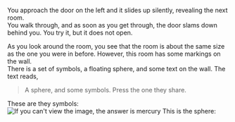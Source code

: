 You approach the door on the left and it slides up silently, revealing the next room.  
You walk through, and as soon as you get through, the door slams down behind you. You try it, but it does not open.

As you look around the room, you see that the room is about the same size as the one you were in before. However, this room has some markings on the wall.  
There is a set of symbols, a floating sphere, and some text on the wall.
The text reads,
> A sphere, and some symbols. Press the one they share.

These are they symbols:
![If you can't view the image, the answer is mercury](https://media.wired.com/photos/59336e3768cb3b3dc4098d4f/master/w_297,c_limit/Dalton_atomic_symbols.jpg)
This is the sphere:
